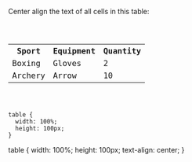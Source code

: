Center align the text of all cells in this table:

<codeblock language="css" type="exercise" testMode="fixedInput">
<code>
<panel language="html">
<table>
  <tr>
    <th>Sport</th>
    <th>Equipment</th>
    <th>Quantity</th>
  </tr>
  <tr>
    <td>Boxing</td>
    <td>Gloves</td>
    <td>2</td>
  </tr>
  <tr>
    <td>Archery</td>
    <td>Arrow</td>
    <td>10</td>
  </tr>
</table>
</panel>
<panel language="css">
table {
  width: 100%;
  height: 100px;
}
</panel>
</code>

<solution>
table {
  width: 100%;
  height: 100px;
  text-align: center;
}
</solution>
</codeblock>
